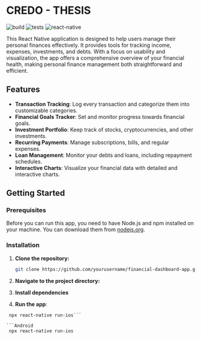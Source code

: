 # CREDO - THESIS

![build](https://img.shields.io/badge/build-passing-brightgreen)
![tests](https://img.shields.io/badge/tests-100%25-success)
![react-native](https://img.shields.io/badge/react--native-v0.63.4-informational)

This React Native application is designed to help users manage their personal finances effectively. It provides tools for tracking income, expenses, investments, and debts. With a focus on usability and visualization, the app offers a comprehensive overview of your financial health, making personal finance management both straightforward and efficient.

## Features

- **Transaction Tracking**: Log every transaction and categorize them into customizable categories.
- **Financial Goals Tracker**: Set and monitor progress towards financial goals.
- **Investment Portfolio**: Keep track of stocks, cryptocurrencies, and other investments.
- **Recurring Payments**: Manage subscriptions, bills, and regular expenses.
- **Loan Management**: Monitor your debts and loans, including repayment schedules.
- **Interactive Charts**: Visualize your financial data with detailed and interactive charts.

## Getting Started

### Prerequisites

Before you can run this app, you need to have Node.js and npm installed on your machine. You can download them from [nodejs.org](https://nodejs.org/).

### Installation

1. **Clone the repository:**

   ```bash
   git clone https://github.com/yourusername/financial-dashboard-app.git

2. **Navigate to the project directory:**

3. **Install dependencies**

4. **Run the app**:
 ```IOS
  npx react-native run-ios```

```Android
  npx react-native run-ios



